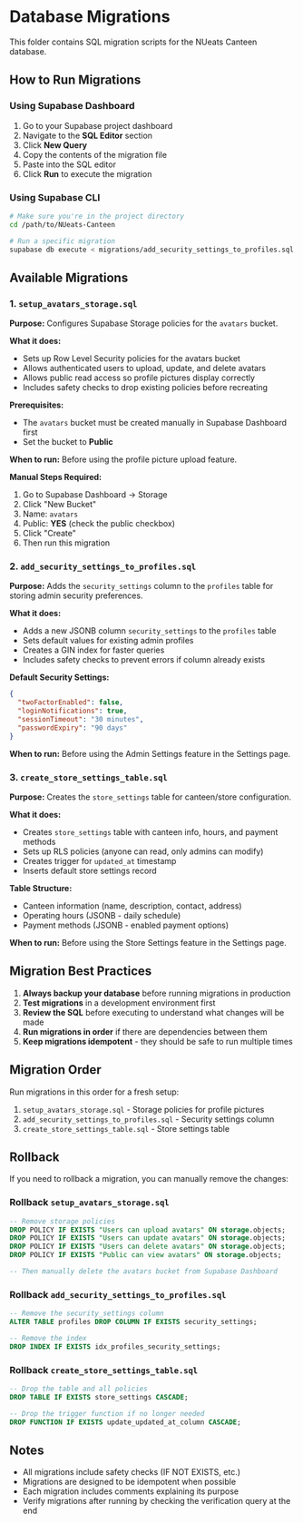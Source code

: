 # Database Migrations

This folder contains SQL migration scripts for the NUeats Canteen database.

## How to Run Migrations

### Using Supabase Dashboard

1. Go to your Supabase project dashboard
2. Navigate to the **SQL Editor** section
3. Click **New Query**
4. Copy the contents of the migration file
5. Paste into the SQL editor
6. Click **Run** to execute the migration

### Using Supabase CLI

```bash
# Make sure you're in the project directory
cd /path/to/NUeats-Canteen

# Run a specific migration
supabase db execute < migrations/add_security_settings_to_profiles.sql
```

## Available Migrations

### 1. `setup_avatars_storage.sql`

**Purpose:** Configures Supabase Storage policies for the `avatars` bucket.

**What it does:**
- Sets up Row Level Security policies for the avatars bucket
- Allows authenticated users to upload, update, and delete avatars
- Allows public read access so profile pictures display correctly
- Includes safety checks to drop existing policies before recreating

**Prerequisites:**
- The `avatars` bucket must be created manually in Supabase Dashboard first
- Set the bucket to **Public**

**When to run:** Before using the profile picture upload feature.

**Manual Steps Required:**
1. Go to Supabase Dashboard → Storage
2. Click "New Bucket"
3. Name: `avatars`
4. Public: **YES** (check the public checkbox)
5. Click "Create"
6. Then run this migration

### 2. `add_security_settings_to_profiles.sql`

**Purpose:** Adds the `security_settings` column to the `profiles` table for storing admin security preferences.

**What it does:**
- Adds a new JSONB column `security_settings` to the `profiles` table
- Sets default values for existing admin profiles
- Creates a GIN index for faster queries
- Includes safety checks to prevent errors if column already exists

**Default Security Settings:**
```json
{
  "twoFactorEnabled": false,
  "loginNotifications": true,
  "sessionTimeout": "30 minutes",
  "passwordExpiry": "90 days"
}
```

**When to run:** Before using the Admin Settings feature in the Settings page.

### 3. `create_store_settings_table.sql`

**Purpose:** Creates the `store_settings` table for canteen/store configuration.

**What it does:**
- Creates `store_settings` table with canteen info, hours, and payment methods
- Sets up RLS policies (anyone can read, only admins can modify)
- Creates trigger for `updated_at` timestamp
- Inserts default store settings record

**Table Structure:**
- Canteen information (name, description, contact, address)
- Operating hours (JSONB - daily schedule)
- Payment methods (JSONB - enabled payment options)

**When to run:** Before using the Store Settings feature in the Settings page.

## Migration Best Practices

1. **Always backup your database** before running migrations in production
2. **Test migrations** in a development environment first
3. **Review the SQL** before executing to understand what changes will be made
4. **Run migrations in order** if there are dependencies between them
5. **Keep migrations idempotent** - they should be safe to run multiple times

## Migration Order

Run migrations in this order for a fresh setup:

1. `setup_avatars_storage.sql` - Storage policies for profile pictures
2. `add_security_settings_to_profiles.sql` - Security settings column
3. `create_store_settings_table.sql` - Store settings table

## Rollback

If you need to rollback a migration, you can manually remove the changes:

### Rollback `setup_avatars_storage.sql`

```sql
-- Remove storage policies
DROP POLICY IF EXISTS "Users can upload avatars" ON storage.objects;
DROP POLICY IF EXISTS "Users can update avatars" ON storage.objects;
DROP POLICY IF EXISTS "Users can delete avatars" ON storage.objects;
DROP POLICY IF EXISTS "Public can view avatars" ON storage.objects;

-- Then manually delete the avatars bucket from Supabase Dashboard
```

### Rollback `add_security_settings_to_profiles.sql`

```sql
-- Remove the security_settings column
ALTER TABLE profiles DROP COLUMN IF EXISTS security_settings;

-- Remove the index
DROP INDEX IF EXISTS idx_profiles_security_settings;
```

### Rollback `create_store_settings_table.sql`

```sql
-- Drop the table and all policies
DROP TABLE IF EXISTS store_settings CASCADE;

-- Drop the trigger function if no longer needed
DROP FUNCTION IF EXISTS update_updated_at_column CASCADE;
```

## Notes

- All migrations include safety checks (IF NOT EXISTS, etc.)
- Migrations are designed to be idempotent when possible
- Each migration includes comments explaining its purpose
- Verify migrations after running by checking the verification query at the end

